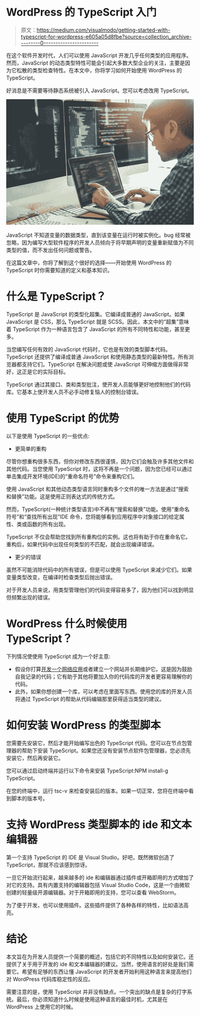 # WordPress 的 TypeScript 入门

> 原文：<https://medium.com/visualmodo/getting-started-with-typescript-for-wordpress-e605a05d8fbe?source=collection_archive---------0----------------------->

在这个软件开发时代，人们可以使用 JavaScript 开发几乎任何类型的应用程序。然而，JavaScript 的动态类型特性可能会引起大多数大型企业的关注，主要是因为它松散的类型检查特性。在本文中，你将学习如何开始使用 WordPress 的 TypeScript。

好消息是不需要等待静态系统被引入 JavaScript。您可以考虑改用 TypeScript。

![](img/f0cafb5661b48a0d1e70a1d0c50d2557.png)

JavaScript 不知道变量的数据类型，直到该变量在运行时被实例化。bug 经常被忽略，因为编写大型软件程序的开发人员倾向于将早期声明的变量重新赋值为不同类型的值，而不发出任何问题或警告。

在这篇文章中，你将了解到这个很好的选择——开始使用 WordPress 的 TypeScript 时你需要知道的定义和基本知识。

# 什么是 TypeScript？

TypeScript 是 JavaScript 的类型化超集。它编译成普通的 JavaScript。如果 JavaScript 是 CSS，那么 TypeScript 就是 SCSS。因此，本文中的“超集”意味着 TypeScript 作为一种语言包含了 JavaScript 的所有不同特性和功能，甚至更多。

当您编写任何有效的 JavaScript 代码时，它也是有效的类型脚本代码。TypeScript 还提供了编译成普通 JavaScript 和使用静态类型的最新特性。所有浏览器都支持它们。TypeScript 在解决问题或使 JavaScript 可伸缩方面做得非常好，这正是它的实际目标。

TypeScript 通过其接口、类和类型批注，使开发人员能够更好地控制他们的代码库。它基本上使开发人员不必手动修复恼人的控制台错误。

# 使用 TypeScript 的优势

以下是使用 TypeScript 的一些优点:

*   更简单的重构

尽管你想重构很多东西，但你对修改东西很谨慎，因为它们会触及许多其他文件和其他代码。当您使用 TypeScript 时，这将不再是一个问题，因为您已经可以通过单击集成开发环境(IDE)的“重命名符号”命令来重构它们。

使用 JavaScript 和其他动态类型语言同时重构多个文件的唯一方法是通过“搜索和替换”功能。这是使用正则表达式的传统方式。

然而，TypeScript(一种统计类型语言)中不再有“搜索和替换”功能。使用“重命名符号”和“查找所有出现”IDE 命令，您将能够看到应用程序中对象接口的给定属性、类或函数的所有出现。

TypeScript 不仅会帮助您找到所有重构位的实例。这也将有助于你在重命名它。重构后，如果代码中出现任何类型的不匹配，就会出现编译错误。

*   更少的错误

虽然不可能消除代码中的所有错误，但是可以使用 TypeScript 来减少它们。如果变量类型改变，在编译时检查类型后抛出错误。

对于开发人员来说，用类型管理他们的代码变得容易多了，因为他们可以找到明显但频繁出现的错误。

# WordPress 什么时候使用 TypeScript？

下列情况使使用 TypeScript 成为一个好主意:

*   假设你打算[开发一个网络应用](https://visualmodo.com/top-7-web-development-frameworks-in-2020/)或者建立一个网站并长期维护它。这是因为鼓励自我记录的代码；它有助于其他将要加入你的代码库的开发者更容易理解你的代码。
*   此外，如果你想创建一个库，可以考虑在里面写东西。使用您的库的开发人员将通过 TypeScript 的帮助从代码编辑那里获得适当类型的建议。

# 如何安装 WordPress 的类型脚本

您需要先安装它，然后才能开始编写出色的 TypeScript 代码。您可以在节点包管理器的帮助下安装 TypeScript。如果您还没有安装节点软件包管理器，您必须先安装它，然后再安装它。

您可以通过启动终端并运行以下命令来安装 TypeScript:NPM install-g TypeScript。

在您的终端中，运行 tsc-v 来检查安装后的版本。如果一切正常，您将在终端中看到脚本的版本号。

# 支持 WordPress 类型脚本的 ide 和文本编辑器

第一个支持 TypeScript 的 IDE 是 Visual Studio。好吧，既然微软创造了 TypeScript，那就不应该感到惊讶。

一旦它开始流行起来，越来越多的 ide 和编辑器通过插件或开箱即用的方式增加了对它的支持。具有内置支持的编辑器包括 Visual Studio Code，这是一个由微软创建的轻量级开源编辑器。对于开箱即用的支持，您可以查看 WebStorm。

为了便于开发，也可以使用插件。这些插件提供了各种各样的特性，比如语法高亮。

# 结论

本文旨在为开发人员提供一个简要的概述，包括它的不同特性以及如何安装它。还提供了关于用于开发的 ide 和文本编辑器的建议。当然，使用语言的好处是我们需要它。希望有足够的东西让懂 JavaScript 的开发者开始利用这种语言来提高他们对 WordPress 代码库稳定性的反应。

需要注意的是，使用 TypeScript 并非没有缺点。一个突出的缺点是复杂的打字系统。最后，你必须知道什么时候是使用这种语言的最佳时机，尤其是在 WordPress 上使用它的时候。